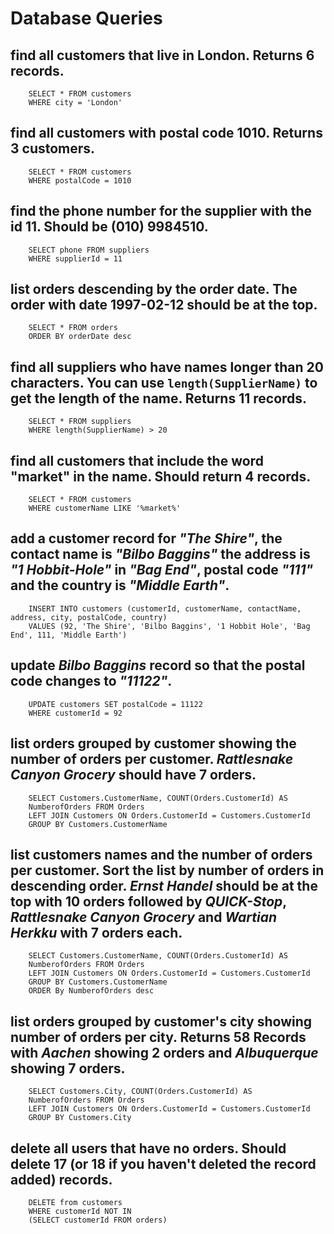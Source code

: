 # Database Queries

## find all customers that live in London. Returns 6 records.

        SELECT * FROM customers
        WHERE city = 'London'

## find all customers with postal code 1010. Returns 3 customers.

        SELECT * FROM customers
        WHERE postalCode = 1010

## find the phone number for the supplier with the id 11. Should be (010) 9984510.

        SELECT phone FROM suppliers
        WHERE supplierId = 11

## list orders descending by the order date. The order with date 1997-02-12 should be at the top.

        SELECT * FROM orders
        ORDER BY orderDate desc

## find all suppliers who have names longer than 20 characters. You can use `length(SupplierName)` to get the length of the name. Returns 11 records.

        SELECT * FROM suppliers
        WHERE length(SupplierName) > 20

## find all customers that include the word "market" in the name. Should return 4 records.

        SELECT * FROM customers
        WHERE customerName LIKE '%market%'

## add a customer record for _"The Shire"_, the contact name is _"Bilbo Baggins"_ the address is _"1 Hobbit-Hole"_ in _"Bag End"_, postal code _"111"_ and the country is _"Middle Earth"_.

        INSERT INTO customers (customerId, customerName, contactName, address, city, postalCode, country)
        VALUES (92, 'The Shire', 'Bilbo Baggins', '1 Hobbit Hole', 'Bag End', 111, 'Middle Earth')

## update _Bilbo Baggins_ record so that the postal code changes to _"11122"_.

        UPDATE customers SET postalCode = 11122
        WHERE customerId = 92

## list orders grouped by customer showing the number of orders per customer. _Rattlesnake Canyon Grocery_ should have 7 orders.

        SELECT Customers.CustomerName, COUNT(Orders.CustomerId) AS
        NumberofOrders FROM Orders
        LEFT JOIN Customers ON Orders.CustomerId = Customers.CustomerId
        GROUP BY Customers.CustomerName 

## list customers names and the number of orders per customer. Sort the list by number of orders in descending order. _Ernst Handel_ should be at the top with 10 orders followed by _QUICK-Stop_, _Rattlesnake Canyon Grocery_ and _Wartian Herkku_ with 7 orders each.

        SELECT Customers.CustomerName, COUNT(Orders.CustomerId) AS
        NumberofOrders FROM Orders
        LEFT JOIN Customers ON Orders.CustomerId = Customers.CustomerId
        GROUP BY Customers.CustomerName
        ORDER By NumberofOrders desc

## list orders grouped by customer's city showing number of orders per city. Returns 58 Records with _Aachen_ showing 2 orders and _Albuquerque_ showing 7 orders.

        SELECT Customers.City, COUNT(Orders.CustomerId) AS
        NumberofOrders FROM Orders
        LEFT JOIN Customers ON Orders.CustomerId = Customers.CustomerId
        GROUP BY Customers.City

## delete all users that have no orders. Should delete 17 (or 18 if you haven't deleted the record added) records.

        DELETE from customers 
        WHERE customerId NOT IN 
        (SELECT customerId FROM orders)